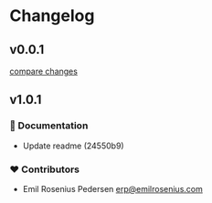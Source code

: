 # Changelog


## v0.0.1

[compare changes](https://undefined/undefined/compare/v0.0.1-beta...v0.0.1)

## v1.0.1


### 📖 Documentation

- Update readme (24550b9)

### ❤️  Contributors

- Emil Rosenius Pedersen <erp@emilrosenius.com>

